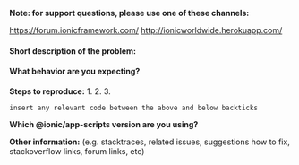 **Note: for support questions, please use one of these channels:**

https://forum.ionicframework.com/
http://ionicworldwide.herokuapp.com/


#### Short description of the problem:


#### What behavior are you expecting?


**Steps to reproduce:**
1.
2.
3.

```
insert any relevant code between the above and below backticks
```

**Which @ionic/app-scripts version are you using?**


**Other information:** (e.g. stacktraces, related issues, suggestions how to fix, stackoverflow links, forum links, etc)

